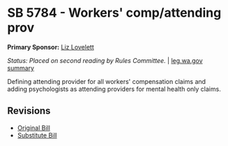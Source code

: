 # SB 5784 - Workers' comp/attending prov
**Primary Sponsor:** [Liz Lovelett](/person/leg/liz.lovelett.md)

*Status: Placed on second reading by Rules Committee.* | [leg.wa.gov summary](https://app.leg.wa.gov/billsummary?BillNumber=5784&Year=2021)

Defining attending provider for all workers' compensation claims and adding psychologists as attending providers for mental health only claims.

## Revisions
* [Original Bill](1/)
* [Substitute Bill](S/)